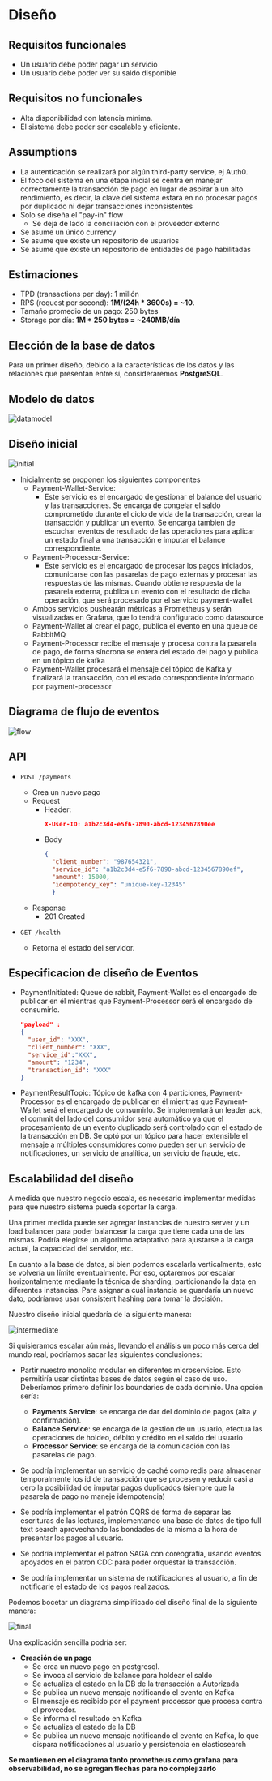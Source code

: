 # Diseño

## Requisitos funcionales

- Un usuario debe poder pagar un servicio
- Un usuario debe poder ver su saldo disponible

## Requisitos no funcionales

- Alta disponibilidad con latencia mínima.
- El sistema debe poder ser escalable y eficiente.

## Assumptions

- La autenticación se realizará por algún third-party service, ej Auth0.
- El foco del sistema en una etapa inicial se centra en manejar correctamente la transacción de pago en lugar de aspirar a un alto rendimiento, es decir, la clave del sistema estará en no procesar pagos por duplicado ni dejar transacciones inconsistentes
- Solo se diseña el "pay-in" flow
    - Se deja de lado la conciliación con el proveedor externo
- Se asume un único currency
- Se asume que existe un repositorio de usuarios
- Se asume que existe un repositorio de entidades de pago habilitadas


## Estimaciones

- TPD (transactions per day): 1 millón
- RPS (request per second): **1M/(24h * 3600s) = ~10**.
- Tamaño promedio de un pago: 250 bytes
- Storage por día: **1M * 250 bytes = ~240MB/día**

## Elección de la base de datos

Para un primer diseño, debido a la características de los datos y las relaciones que presentan entre sí, consideraremos **PostgreSQL**.

## Modelo de datos

![datamodel](./diagrams/datamodel.png)

## Diseño inicial

![initial](./diagrams/initial.png)

- Inicialmente se proponen los siguientes componentes
  - Payment-Wallet-Service: 
    - Este servicio es el encargado de gestionar el balance del usuario y las transacciones. Se encarga de congelar el saldo comprometido durante el ciclo de vida de la transacción,
      crear la transacción y publicar un evento. Se encarga tambien de escuchar eventos de resultado de las operaciones para aplicar un estado final a una transacción  e imputar el balance correspondiente.
  - Payment-Processor-Service: 
    - Este servicio es el encargado de procesar los pagos iniciados, comunicarse con las pasarelas de pago externas
      y procesar las respuestas de las mismas. Cuando obtiene respuesta de la pasarela externa, publica un evento
      con el resultado de dicha operación, que será procesado por el servicio payment-wallet
  - Ambos servicios pushearán métricas a Prometheus y serán visualizadas en Grafana, que lo tendrá configurado como datasource
  - Payment-Wallet al crear el pago, publica el evento en una queue de RabbitMQ
  - Payment-Processor recibe el mensaje y procesa contra la pasarela de pago, de forma síncrona se entera del estado del pago y publica en un tópico de kafka
  - Payment-Wallet procesará el mensaje del tópico de Kafka y finalizará la transacción, con el estado correspondiente informado por payment-processor

## Diagrama de flujo de eventos

![flow](./diagrams/flow.png)

## API

- `POST /payments`
    - Crea un nuevo pago
    - Request
      - Header: 
        ```json
        X-User-ID: a1b2c3d4-e5f6-7890-abcd-1234567890ee
      - Body
        ```json
        {
          "client_number": "987654321",
          "service_id": "a1b2c3d4-e5f6-7890-abcd-1234567890ef",
          "amount": 15000,
          "idempotency_key": "unique-key-12345"
          }
    - Response
      - 201 Created

- `GET /health`
    - Retorna el estado del servidor.

## Especificacion de diseño de Eventos

- PaymentInitiated: Queue de rabbit, Payment-Wallet es el encargado de publicar en él mientras que Payment-Processor será el encargado de consumirlo.
  ```json
  "payload" : 
  {
    "user_id": "XXX",
    "client_number": "XXX",
    "service_id":"XXX",
    "amount": "1234",
    "transaction_id": "XXX"
  }

- PaymentResultTopic: Tópico de kafka con 4 particiones, Payment-Processor es el encargado de publicar en él mientras que Payment-Wallet será el encargado de consumirlo.  Se implementará un leader ack, el commit del lado del consumidor sera automático ya que el procesamiento de un evento duplicado será controlado con el estado
de la transacción en DB. Se optó por un tópico para hacer extensible el mensaje a múltiples consumidores como pueden ser un servicio de notificaciones, un servicio de analítica, un servicio de fraude, etc.



## Escalabilidad del diseño

A medida que nuestro negocio escala, es necesario implementar medidas para que nuestro sistema pueda soportar la carga.

Una primer medida puede ser agregar instancias de nuestro server y un load balancer para poder balancear la carga que tiene cada una de las mismas. Podría elegirse un algoritmo adaptativo para ajustarse a la carga actual, la capacidad del servidor, etc.

En cuanto a la base de datos, si bien podemos escalarla verticalmente, esto se volvería un límite eventualmente. Por eso, optaremos por escalar horizontalmente mediante la técnica de sharding, particionando la data en diferentes instancias. Para asignar a cuál instancia se guardaría un nuevo dato, podríamos usar consistent hashing para tomar la decisión.

Nuestro diseño inicial quedaría de la siguiente manera:

![intermediate](./diagrams/intermediate.png)

Si quisieramos escalar aún más, llevando el análisis un poco más cerca del mundo real, podríamos sacar las siguientes conclusiones:

- Partir nuestro monolito modular en diferentes microservicios. Esto permitiría usar distintas bases de datos según el caso de uso. Deberíamos primero definir los boundaries de cada dominio. Una opción sería:
    - **Payments Service**: se encarga de dar del dominio de pagos (alta y confirmación).
    - **Balance Service**: se encarga de la gestion de un usuario, efectua las operaciones de holdeo, débito y crédito en el saldo del usuario
    - **Processor Service**: se encarga de la comunicación con las pasarelas de pago.

- Se podría implementar un servicio de caché como redis para almacenar temporalmente los id de transacción que se procesen y reducir casi a cero la posibilidad de imputar pagos duplicados (siempre que la pasarela de pago no maneje idempotencia)
- Se podría implementar el patrón CQRS de forma de separar las escrituras de las lecturas, implementando una base de datos de tipo full text search aprovechando las bondades de la misma a la hora de presentar los pagos al usuario.
- Se podría implementar el patron SAGA con coreografía, usando eventos apoyados en el patron CDC para poder orquestar la transacción.
- Se podría implementar un sistema de notificaciones al usuario, a fin de notificarle el estado de los pagos realizados.

Podemos bocetar un diagrama simplificado del diseño final de la siguiente manera:

![final](./diagrams/final.png)

Una explicación sencilla podría ser:

- **Creación de un pago**
    - Se crea un nuevo pago en postgresql.
    - Se invoca al servicio de balance para holdear el saldo
    - Se actualiza el estado en la DB de la transacción a Autorizada
    - Se publica un nuevo mensaje notificando el evento en Kafka
    - El mensaje es recibido por el payment processor que procesa contra el proveedor.
    - Se informa el resultado en Kafka
    - Se actualiza el estado de la DB
    - Se publica un nuevo mensaje notificando el evento en Kafka, lo que dispara notificaciones al usuario y persistencia en elasticsearch

**Se mantienen en el diagrama tanto prometheus como grafana para observabilidad, no se agregan flechas para no complejizarlo**